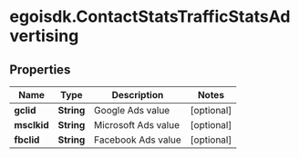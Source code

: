 # egoisdk.ContactStatsTrafficStatsAdvertising

## Properties

Name | Type | Description | Notes
------------ | ------------- | ------------- | -------------
**gclid** | **String** | Google Ads value | [optional] 
**msclkid** | **String** | Microsoft Ads value | [optional] 
**fbclid** | **String** | Facebook Ads value | [optional] 


